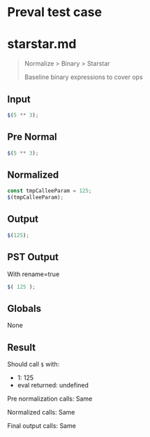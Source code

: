 # Preval test case

# starstar.md

> Normalize > Binary > Starstar
>
> Baseline binary expressions to cover ops

## Input

`````js filename=intro
$(5 ** 3);
`````

## Pre Normal


`````js filename=intro
$(5 ** 3);
`````

## Normalized


`````js filename=intro
const tmpCalleeParam = 125;
$(tmpCalleeParam);
`````

## Output


`````js filename=intro
$(125);
`````

## PST Output

With rename=true

`````js filename=intro
$( 125 );
`````

## Globals

None

## Result

Should call `$` with:
 - 1: 125
 - eval returned: undefined

Pre normalization calls: Same

Normalized calls: Same

Final output calls: Same
